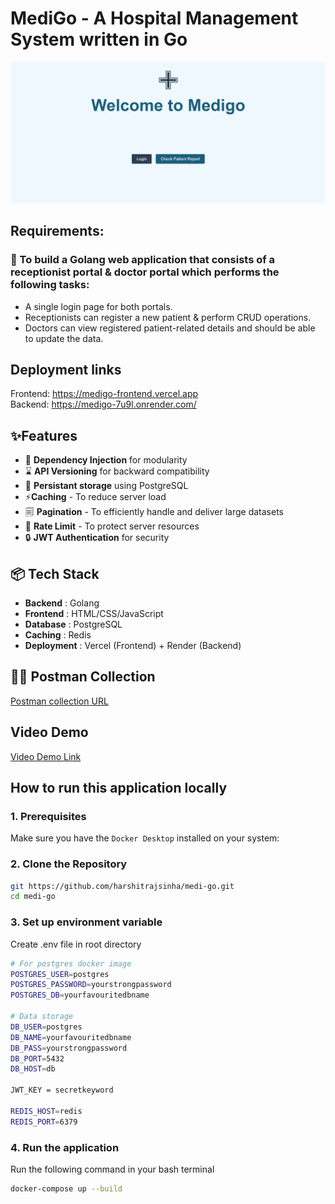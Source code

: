 # MediGo - A Hospital Management System written in Go

![frontend](./frontend.png)

## Requirements:

### 🚀 To build a Golang web application that consists of a receptionist portal & doctor portal which performs the following tasks:

- A single login page for both portals.
- Receptionists can register a new patient & perform CRUD operations.
- Doctors can view registered patient-related details and should be able to update the data.

## Deployment links

Frontend: https://medigo-frontend.vercel.app \
Backend: https://medigo-7u9l.onrender.com/

## ✨Features

- 🔗 **Dependency Injection** for modularity
- ⌛ **API Versioning** for backward compatibility
- 💾 **Persistant storage** using PostgreSQL
- ⚡**Caching** - To reduce server load
- 🗐 **Pagination** - To efficiently handle and deliver large datasets
- 🚧 **Rate Limit** - To protect server resources
- 🔒 **JWT Authentication** for security

## 📦 Tech Stack

- **Backend** : Golang
- **Frontend** : HTML/CSS/JavaScript
- **Database** : PostgreSQL
- **Caching** : Redis
- **Deployment** : Vercel (Frontend) + Render (Backend)

## 👨‍🚀 Postman Collection

[Postman collection URL](https://www.postman.com/docking-module-cosmonaut-41943639/workspace/harshitraj-public-workspace/collection/40689865-dae91a9f-35fc-4337-9e23-1282d4a57dbe?action=share&creator=40689865)

## Video Demo

[Video Demo Link](https://riverside.fm/shared/exported-clip/97910da3b8c897d91dde)

## How to run this application locally

### 1. Prerequisites

Make sure you have the `Docker Desktop` installed on your system:

### 2. Clone the Repository

```bash
git https://github.com/harshitrajsinha/medi-go.git
cd medi-go
```

### 3. Set up environment variable

Create .env file in root directory

```bash
# For postgres docker image
POSTGRES_USER=postgres
POSTGRES_PASSWORD=yourstrongpassword
POSTGRES_DB=yourfavouritedbname

# Data storage
DB_USER=postgres
DB_NAME=yourfavouritedbname
DB_PASS=yourstrongpassword
DB_PORT=5432
DB_HOST=db

JWT_KEY = secretkeyword

REDIS_HOST=redis
REDIS_PORT=6379
```

### 4. Run the application

Run the following command in your bash terminal

```bash
docker-compose up --build
```
